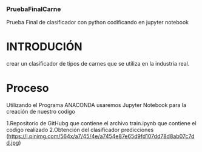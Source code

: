 ### PruebaFinalCarne
Prueba Final de clasificador con python codificando en jupyter notebook

# INTRODUCIÓN
crear un clasificador de tipos de carnes que se utiliza en la industria real.
# Proceso
Utilizando el Programa ANACONDA usaremos Jupyter Notebook para la creación de nuestro codigo

1.Repositorio de GitHubg que contiene el archivo train.ipynb que contiene el codigo realizado
2.Obtención del clasificador predicciones
(https://i.pinimg.com/564x/a7/45/4e/a7454e87e65d9fd107dd78d8ab07c7dd.jpg)
